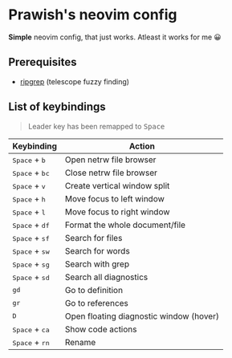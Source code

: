 # Prawish's neovim config

**Simple** neovim config, that just works. Atleast it works for me 😀 

## Prerequisites

- [ripgrep](https://github.com/BurntSushi/ripgrep) (telescope fuzzy finding)

## List of keybindings

> Leader key has been remapped to <kbd>Space</kbd>

| Keybinding | Action |
| ---------- | ------ |
| <kbd>Space</kbd> + <kbd>b</kbd> | Open netrw file browser |
| <kbd>Space</kbd> + <kbd>bc</kbd> | Close netrw file browser |
| <kbd>Space</kbd> + <kbd>v</kbd> | Create vertical window split |
| <kbd>Space</kbd> + <kbd>h</kbd> | Move focus to left window |
| <kbd>Space</kbd> + <kbd>l</kbd> | Move focus to right window |
| <kbd>Space</kbd> + <kbd>df</kbd> | Format the whole document/file |
| <kbd>Space</kbd> + <kbd>sf</kbd> | Search for files |
| <kbd>Space</kbd> + <kbd>sw</kbd> | Search for words |
| <kbd>Space</kbd> + <kbd>sg</kbd> | Search with grep |
| <kbd>Space</kbd> + <kbd>sd</kbd> | Search all diagnostics |
| <kbd>gd</kbd> | Go to definition |
| <kbd>gr</kbd> | Go to references |
| <kbd>D</kbd> | Open floating diagnostic window (hover) |
| <kbd>Space</kbd> + <kbd>ca</kbd> | Show code actions |
| <kbd>Space</kbd> + <kbd>rn</kbd> | Rename |
